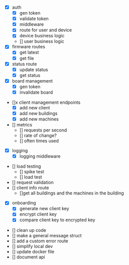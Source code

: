 * [x] auth
  * [x] gen token
  * [x] validate token
  * [x] middleware
  * [x] route for user and device
  * [x] device business logic
  * [] user business logic
* [x] firmware routes
  * [x] get latest
  * [x] get file
* [x] status route
  * [x] update status
  * [x] get status
* [x] board management
  * [x] gen token
  * [x] invalidate board 
* []x client management endpoints
  * [x] add new client
  * [x] add new buildings
  * [x] add new machines
* [] metrics
  * [] requests per second
  * [] rate of change?
  * [] often times used
* [x] logging
  * [x] logging middleware 
* [] load testing
  * [] spike test
  * [] load test
* [] request validation
* [] client info route
  * []get all buildings and the machines in the building
* [x] onboarding 
  * [x] generate new client key
  * [x] encrypt client key
  * [x] compare client key to encrypted key
* [] clean up code
* [] make a general message struct
* [] add a custom error route
* [] simplify local dev 
* [] update docker file
* [] document api